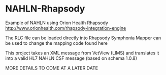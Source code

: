 NAHLN-Rhapsody
==============

Example of NAHLN using Orion Health Rhapsody 
http://www.orionhealth.com/rhapsody-integration-engine


The RLC file can be loaded directly into Rhapsody
Symphonia Mapper can be used to change the mapping code found here

This project takes an XML message from VetView (LIMS) and translates it into a 
valid HL7 NAHLN CSF message (based on schema 1.0.8)

MORE DETAILS TO COME AT A LATER DATE
